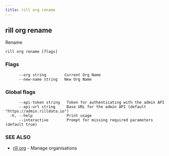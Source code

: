 ```yaml
---
title: rill org rename
---
```

## rill org rename

Rename

```
rill org rename [flags]
```

### Flags

```
      --org string        Current Org Name
      --new-name string   New Org Name
```

### Global flags

```
      --api-token string   Token for authenticating with the admin API
      --api-url string     Base URL for the admin API (default "https://admin.rilldata.io")
  -h, --help               Print usage
      --interactive        Prompt for missing required parameters (default true)
```

### SEE ALSO

* [rill org](org.md)	 - Manage organisations

